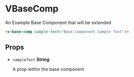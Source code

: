 
# VBaseComp
An Example Base Component that will be extended

```html
<v-base-comp sample-text="Base Component Sample Text"/>
```

## Props


- `sampleText` ***String***

  A prop within the base component







